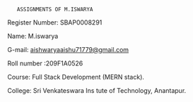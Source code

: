        ASSIGNMENTS OF M.ISWARYA
       
Register Number: SBAP0008291

Name: M.iswarya 	

G-mail: aishwaryaaishu71779@gmail.com 

Roll number :209F1A0526

Course: Full Stack Development (MERN stack).  

College: Sri Venkateswara Ins tute of Technology, Anantapur. 


